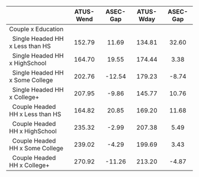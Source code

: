 
|                      |    ATUS-Wend |     ASEC-Gap |    ATUS-Wday |     ASEC-Gap |
| -------------------- | :----------: | :----------: | :----------: | :----------: |
| Couple x Education   |              |              |              |              |
| &nbsp;&nbsp;Single Headed HH x Less than HS |       152.79 |        11.69 |       134.81 |        32.60 |
| &nbsp;&nbsp;Single Headed HH x HighSchool |       164.70 |        19.55 |       174.44 |         3.38 |
| &nbsp;&nbsp;Single Headed HH x Some College |       202.76 |       -12.54 |       179.23 |        -8.74 |
| &nbsp;&nbsp;Single Headed HH x College+ |       207.95 |        -9.86 |       145.77 |        10.76 |
| &nbsp;&nbsp;Couple Headed HH x Less than HS |       164.82 |        20.85 |       169.20 |        11.68 |
| &nbsp;&nbsp;Couple Headed HH x HighSchool |       235.32 |        -2.99 |       207.38 |         5.49 |
| &nbsp;&nbsp;Couple Headed HH x Some College |       239.02 |        -4.29 |       199.69 |         3.43 |
| &nbsp;&nbsp;Couple Headed HH x College+ |       270.92 |       -11.26 |       213.20 |        -4.87 |

